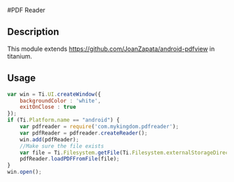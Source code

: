 #PDF Reader

## Description

This module extends https://github.com/JoanZapata/android-pdfview in titanium. 

## Usage

```javascript
var win = Ti.UI.createWindow({
	backgroundColor : 'white',
	exitOnClose : true
});
if (Ti.Platform.name == "android") {
	var pdfreader = require('com.mykingdom.pdfreader');
	var pdfReader = pdfreader.createReader();
	win.add(pdfReader);
	//Make sure the file exists
	var file = Ti.Filesystem.getFile(Ti.Filesystem.externalStorageDirectory, "sample.pdf");
	pdfReader.loadPDFFromFile(file);
}
win.open();
```
